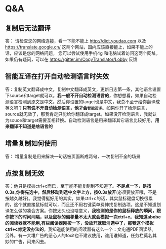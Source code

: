 # Q&A

## 复制后无法翻译

   答： 请检查您的网络连接，看一下能不能上
   http://dict.youdao.com
   以及
   https://translate.google.cn/
   这两个网站，国内应该直接能上，如果不能上的话，应该是您的网络问题。
   您可以尝试使用手机4g 和电脑试着访问这两个网址。
   如果仍有疑问，可以在
   https://gitter.im/CopyTranslator/Lobby
   反馈

## 智能互译在打开自动检测语言时失效

   答：复制英文翻译成中文，复制中文翻译成英文，更新日志第一条，其他语言设置下source和target就可以，**我一般不开自动检测语言的**，你想想看，如果自动检测语言检测到原文是中文，然后你设置的target也是中文，我总不至于给你翻译成英文吧？**只有说不开自动检测语言，他才会`智能互译`**。如果你开了检测语言，source就无效了，那我肯定只能给你翻译成target。如果没开检测语言，我就认为souce和target需要互相转换。自动检测语言是用来翻译其它语言比较好用，**用来翻译不知道是啥语言的**

## 增量复制如何使用

   答： 增量复制是用来解决一句话被页面断成两句，一次复制不全的场景


## 点按复制无效

   答：他只是模拟ctrl+c而已，至于能不能复制到不知道了。**不是点一下，是按0.3s,你得先选中，然后移动到选中文字上方，按0.3s放开**(必须要放开哦，不是按越久越好)。我觉得挺好用的其实，如果ctrl+c的话，其实鼠标键盘切换很累的，这个就直接鼠标就可以，而且还不用右键菜单费神找复制选项。这是不知道划译怎么做的凑合方案。你按太久也没啥意义，**我检测的是你的鼠标释放的瞬间，跟你按下的时间间隔，以及鼠标的偏移量不太大就会模拟一次ctrl+c**。**我知道abobe的阅读器就不能用,有些阅读器刚按一下，没放开就取消选中了，那我这个模拟ctrl+c肯定没办法的**。我知道能使用的阅读器有这么一个：文电通PDF阅读器。 另外，有一大堆广告的恶心人的foxit也不建议使用，谁用谁知道，任务栏莫名其妙的广告，闪来闪去。


<Valine></Valine>
